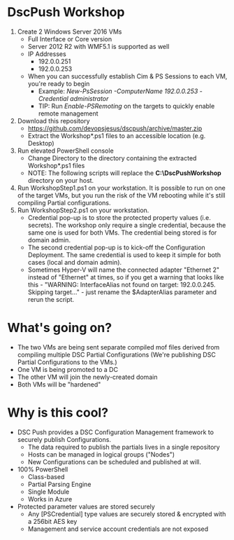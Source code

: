 # DscPush Workshop

1. Create 2 Windows Server 2016 VMs
   - Full Interface or Core version
   - Server 2012 R2 with WMF5.1 is supported as well
   - IP Addresses
     - 192.0.0.251
     - 192.0.0.253
   - When you can successfully establish Cim & PS Sessions to each VM, you're ready to begin
     - Example: *New-PsSession -ComputerName 192.0.0.253 -Credential administrator*
     - TIP: Run *Enable-PSRemoting* on the targets to quickly enable remote management
1. Download this repository
   - https://github.com/devopsjesus/dscpush/archive/master.zip
   - Extract the Workshop\*.ps1 files to an accessible location (e.g. Desktop)
1. Run elevated PowerShell console
   - Change Directory to the directory containing the extracted Workshop\*.ps1 files
   - NOTE: The following scripts will replace the **C:\DscPushWorkshop** directory on your host.
1. Run WorkshopStep1.ps1 on your workstation.  It is possible to run on one of the target VMs, but you run the risk of the VM rebooting while it's still compiling Partial configurations.
1. Run WorkshopStep2.ps1 on your workstation.
   - Credential pop-up is to store the protected property values (i.e. secrets).  The workshop only require a single credential, because the same one is used for both VMs. The credential being stored is for domain admin.
   - The second credential pop-up is to kick-off the Configuration Deployment.  The same credential is used to keep it simple for both cases (local and domain admin).
   - Sometimes Hyper-V will name the connected adapter "Ethernet 2" instead of "Ethernet" at times, so if you get a warning that looks like this - "WARNING: InterfaceAlias not found on target: 192.0.0.245. Skipping target..." - just rename the $AdapterAlias parameter and rerun the script.

# What's going on?

- The two VMs are being sent separate compiled mof files derived from compiling multiple DSC Partial Configurations (We're publishing DSC Partial Configurations to the VMs.)
- One VM is being promoted to a DC
- The other VM will join the newly-created domain
- Both VMs will be "hardened"

# Why is this cool?

- DSC Push provides a DSC Configuration Management framework to securely publish Configurations.
  - The data required to publish the partials lives in a single repository
  - Hosts can be managed in logical groups ("Nodes")
  - New Configurations can be scheduled and published at will.
- 100% PowerShell
  - Class-based
  - Partial Parsing Engine 
  - Single Module
  - Works in Azure
- Protected parameter values are stored securely
  - Any [PSCredential] type values are securely stored & encrypted with a 256bit AES key
  - Management and service account credentials are not exposed
